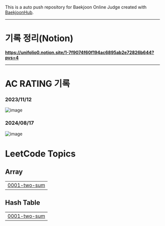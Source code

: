 This is a auto push repository for Baekjoon Online Judge created with [BaekjoonHub](https://github.com/BaekjoonHub/BaekjoonHub).

* * *

# 기록 정리(Notion)
**https://unifolio0.notion.site/1-7f9074f60f194ac6895ab2e72826b644?pvs=4**

* * *

# AC RATING 기록
### 2023/11/12
![image](https://github.com/unifolio0/cote_study/assets/121424793/4d725b4a-f4f2-47e4-a7a3-f73159891e8b)

### 2024/08/17
![image](https://github.com/user-attachments/assets/435bd01c-087d-4f35-a3bf-c8c41238068e)

<!---LeetCode Topics Start-->
# LeetCode Topics
## Array
|  |
| ------- |
| [0001-two-sum](https://github.com/unifolio0/cote_study/tree/master/0001-two-sum) |
## Hash Table
|  |
| ------- |
| [0001-two-sum](https://github.com/unifolio0/cote_study/tree/master/0001-two-sum) |
<!---LeetCode Topics End-->
